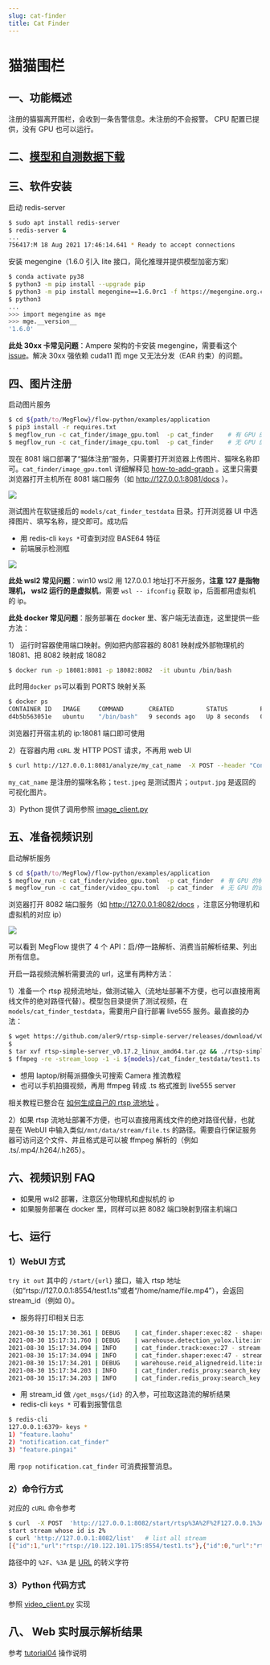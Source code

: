 ```yaml
---
slug: cat-finder
title: Cat Finder
---
```


# 猫猫围栏

## 一、功能概述
注册的猫猫离开围栏，会收到一条告警信息。未注册的不会报警。 CPU 配置已提供，没有 GPU 也可以运行。

## 二、[模型和自测数据下载](../../../../docs/download-models.zh.md)

## 三、软件安装

启动 redis-server
```bash
$ sudo apt install redis-server
$ redis-server &
...
756417:M 18 Aug 2021 17:46:14.641 * Ready to accept connections
```

安装 megengine（1.6.0 引入 lite 接口，简化推理并提供模型加密方案）
```bash
$ conda activate py38
$ python3 -m pip install --upgrade pip
$ python3 -m pip install megengine==1.6.0rc1 -f https://megengine.org.cn/whl/mge.html
$ python3
...
>>> import megengine as mge
>>> mge.__version__
'1.6.0'
```

**此处 30xx 卡常见问题**：Ampere 架构的卡安装 megengine，需要看这个 [issue](https://github.com/MegEngine/MegEngine/issues/212)。解决 30xx 强依赖 cuda11 而 mge 又无法分发（EAR 约束）的问题。

## 四、图片注册

启动图片服务
```bash
$ cd ${path/to/MegFlow}/flow-python/examples/application
$ pip3 install -r requires.txt
$ megflow_run -c cat_finder/image_gpu.toml  -p cat_finder    # 有 GPU 的机器执行这个
$ megflow_run -c cat_finder/image_cpu.toml  -p cat_finder    # 无 GPU 的 laptop 执行这句
```

现在 8081 端口部署了“猫体注册”服务，只需要打开浏览器上传图片、猫咪名称即可。`cat_finder/image_gpu.toml` 详细解释见 [how-to-add-graph](../../../../docs/03-how-to-add-my-service/appendix-A-graph-definition.zh.md) 。这里只需要浏览器打开主机所在 8081 端口服务（如 http://127.0.0.1:8081/docs ）。

![](images/cat_finder_image_select.jpg)

测试图片在软链接后的 `models/cat_finder_testdata` 目录。打开浏览器 UI 中选择图片、填写名称，提交即可。成功后
* 用 redis-cli `keys *`可查到对应 BASE64 特征
* 前端展示检测框

![](images/cat_finder_image_result.jpg)

**此处 wsl2 常见问题**：win10 wsl2 用 127.0.0.1 地址打不开服务，**注意 127 是指物理机， wsl2 运行的是虚拟机**，需要 `wsl -- ifconfig` 获取 ip，后面都用虚拟机的 ip。

**此处 docker 常见问题**：服务部署在 docker 里、客户端无法直连，这里提供一些方法：

1） 运行时容器使用端口映射。例如把内部容器的 8081 映射成外部物理机的 18081、把 8082 映射成 18082
```bash
$ docker run -p 18081:8081 -p 18082:8082  -it ubuntu /bin/bash
```
此时用`docker ps`可以看到 PORTS 映射关系
```bash
$ docker ps
CONTAINER ID   IMAGE     COMMAND       CREATED         STATUS         PORTS                                                                                      NAMES
d4b5b563051e   ubuntu    "/bin/bash"   9 seconds ago   Up 8 seconds   0.0.0.0:18081->8081/tcp, :::18081->8081/tcp, 0.0.0.0:18082->8082/tcp, :::18082->8082/tcp   nostalgic_swartz

```
浏览器打开宿主机的 ip:18081 端口即可使用

2）在容器内用 `cURL` 发 HTTP POST 请求，不再用 web UI
```bash
$ curl http://127.0.0.1:8081/analyze/my_cat_name  -X POST --header "Content-Type:image/*"   --data-binary @test.jpeg  --output out.jpg
```
`my_cat_name` 是注册的猫咪名称；`test.jpeg` 是测试图片；`output.jpg` 是返回的可视化图片。

3）Python 提供了调用参照 [image_client.py](https://github.com/MegEngine/MegFlow/blob/master/flow-python/examples/application/misc/image_client.py) 

## 五、准备视频识别

启动解析服务
```bash
$ cd ${path/to/MegFlow}/flow-python/examples/application
$ megflow_run -c cat_finder/video_gpu.toml  -p cat_finder  # 有 GPU 的机器
$ megflow_run -c cat_finder/video_cpu.toml  -p cat_finder  # 无 GPU 的设备用这句
```
浏览器打开 8082 端口服务（如 http://127.0.0.1:8082/docs ，注意区分物理机和虚拟机的对应 ip）

![](images/cat_finder_video_select.jpg)

可以看到 MegFlow 提供了 4 个 API：启/停一路解析、消费当前解析结果、列出所有信息。

开启一路视频流解析需要流的 url，这里有两种方法：

1）准备一个 rtsp 视频流地址，做测试输入（流地址部署不方便，也可以直接用离线文件的绝对路径代替）。模型包目录提供了测试视频，在 `models/cat_finder_testdata`，需要用户自行部署 live555 服务。最直接的办法：
```bash
$ wget https://github.com/aler9/rtsp-simple-server/releases/download/v0.17.2/rtsp-simple-server_v0.17.2_linux_amd64.tar.gz
$ 
$ tar xvf rtsp-simple-server_v0.17.2_linux_amd64.tar.gz && ./rtsp-simple-server 
$ ffmpeg -re -stream_loop -1 -i ${models}/cat_finder_testdata/test1.ts -c copy -f rtsp rtsp://127.0.0.1:8554/test1.ts
```

* 想用 laptop/树莓派摄像头可搜索 Camera 推流教程
* 也可以手机拍摄视频，再用 ffmpeg 转成 .ts 格式推到 live555 server

相关教程已整合在 [如何生成自己的 rtsp 流地址](../../../../docs/02-how-to-run/generate-rtsp.zh.md) 。

2）如果 rtsp 流地址部署不方便，也可以直接用离线文件的绝对路径代替，也就是在 WebUI 中输入类似`/mnt/data/stream/file.ts` 的路径。需要自行保证服务器可访问这个文件、并且格式是可以被 ffmpeg 解析的（例如 .ts/.mp4/.h264/.h265）。

## 六、视频识别 FAQ

* 如果用 wsl2 部署，注意区分物理机和虚拟机的 ip
* 如果服务部署在 docker 里，同样可以把 8082 端口映射到宿主机端口

## 七、运行

### 1）WebUI 方式

`try it out` 其中的 `/start/{url}` 接口，输入 rtsp 地址（如“rtsp://127.0.0.1:8554/test1.ts”或者“/home/name/file.mp4”），会返回 stream_id（例如 0）。

* 服务将打印相关日志

```bash
2021-08-30 15:17:30.361 | DEBUG    | cat_finder.shaper:exec:82 - shaper recv failed_ids [1]
2021-08-30 15:17:31.760 | DEBUG    | warehouse.detection_yolox.lite:inference:157 - YOLOX infer time: 0.4643s
2021-08-30 15:17:34.094 | INFO     | cat_finder.track:exec:27 - stream tracker finish
2021-08-30 15:17:34.094 | INFO     | cat_finder.shaper:exec:47 - stream shaper finish
2021-08-30 15:17:34.201 | DEBUG    | warehouse.reid_alignedreid.lite:inference:57 - ReID infer time: 0.1072s
2021-08-30 15:17:34.203 | INFO     | cat_finder.redis_proxy:search_key:72 - key: b'feature.laohu' dist: 0.7931023836135864
2021-08-30 15:17:34.203 | INFO     | cat_finder.redis_proxy:search_key:72 - key: b'feature.pingai' dist: 0.5928362607955933
```

* 用 stream_id 做 `/get_msgs/{id}` 的入参，可拉取这路流的解析结果
* redis-cli  `keys *` 可看到报警信息
```bash
$ redis-cli 
127.0.0.1:6379> keys *
1) "feature.laohu"
2) "notification.cat_finder"
3) "feature.pingai"
```
用 `rpop notification.cat_finder` 可消费报警消息。

### 2）命令行方式
对应的 `cURL` 命令参考
```bash
$ curl  -X POST  'http://127.0.0.1:8082/start/rtsp%3A%2F%2F127.0.0.1%3A8554%2Ftest1.ts'  # start  rtsp://127.0.0.1:8554/test1.ts
start stream whose id is 2% 
$ curl 'http://127.0.0.1:8082/list'   # list all stream
[{"id":1,"url":"rtsp://10.122.101.175:8554/test1.ts"},{"id":0,"url":"rtsp://10.122.101.175:8554/test1.ts"}]%
```
路径中的 `%2F`、`%3A` 是 [URL](https://www.ietf.org/rfc/rfc1738.txt) 的转义字符

### 3）Python 代码方式
参照 [video_client.py](https://github.com/MegEngine/MegFlow/blob/master/flow-python/examples/application/misc/video_client.py) 实现

## 八、 Web 实时展示解析结果

参考 [tutorial04](../../../../docs/03-how-to-add-my-service/04-web-visualization.zh.md) 操作说明
